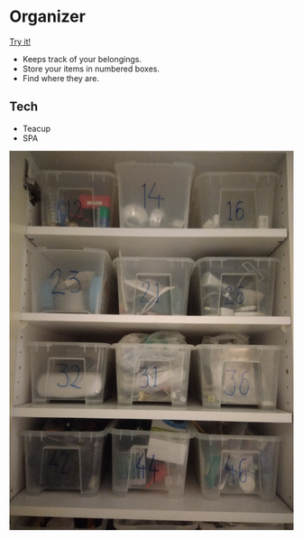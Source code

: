 # Organizer

[Try it!](https://christernilsson.github.io/LiveShare/2019-10-10)

* Keeps track of your belongings.
* Store your items in numbered boxes.
* Find where they are.

## Tech 

* Teacup
* SPA

![Example](example.jpg)